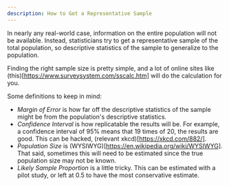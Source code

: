 ```yaml
---
description: How to Get a Representative Sample
---
```


In nearly any real-world case, information on the entire population will not be available.  Instead, statisticians try to get a representative sample of the total population, so descriptive statistics of the sample to generalize to the population.

Finding the right sample size is pretty simple, and a lot of online sites like (this)[https://www.surveysystem.com/sscalc.htm] will do the calculation for you.

Some definitions to keep in mind:

* _Margin of Error_ is how far off the descriptive statistics of the sample might be from the population's descriptive statistics.
* _Confidence Interval_ is how replicatable the results will be.  For example, a confidence interval of 95% means that 19 times of 20, the results are good.  This can be hacked, (relevant xkcd)[https://xkcd.com/882/].
* _Population Size_ is (WYSIWYG)[https://en.wikipedia.org/wiki/WYSIWYG].  That said, sometimes this will need to be estimated since the true population size may not be known.
* _Likely Sample Proportion_ is a little tricky.  This can be estimated with a pilot study, or left at 0.5 to have the most conservative estimate.

